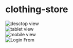 # clothing-store
<img src="./images/first-screen.png" alt="desctop view" title="desctop view"> <br />
<img src="./images/second-screen.png" alt="tablet view" title="tablet view"> <br />
<img src="./images/third-screen.png" alt="mobile view" title="mobile view"> <br />
<img src="./images/login-form.png" alt="Login From" title="Login From"> <br />
